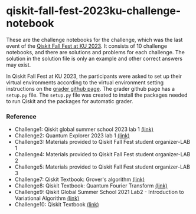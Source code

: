 # qiskit-fall-fest-2023ku-challenge-notebook

These are the challenge notebooks for the challenge, which was the last event of the [Qiskit Fall Fest at KU 2023](https://github.com/goseumdochy/qiskit-fall-fest-2023ku). It consists of 10 challenge notebooks, and there are solutions and problems for each challenge. The solution in the solution file is only an example and other correct answers may exist.

In Qiskit Fall Fest at KU 2023, the participants were asked to set up their virtual environments according to the virtual environment setting instructions on the [grader github page](https://github.com/goseumdochy/qiskit-fall-fest-ku-grader). The grader github page has a `setup.py` file. The `setup.py` file was created to install the packages needed to run Qiskit and the packages for automatic grader.

### Reference

- Challenge1: Qiskit global summer school 2023 lab 1 [(link)](https://github.com/qiskit-community/qgss-2023/blob/main/content/lab1/lab1.ipynb)
- Challenge2: Quantum Explorer 2023 lab 1 [(link)](https://github.com/qiskit-community/quantum-explorers)
- Challenge3: Materials provided to Qiskit Fall Fest student organizer-LAB 1
- Challenge4: Materials provided to Qiskit Fall Fest student organizer-LAB 2
- Challenge5: Materials provided to Qiskit Fall Fest student organizer-LAB 3
- Challenge7: Qiskit Textbook: Grover's algorithm [(link)](https://github.com/Qiskit/textbook/blob/main/notebooks/ch-algorithms/grover.ipynb)
- Challenge8: Qiskit Textbook: Quantum Fourier Transform [(link)](https://github.com/Qiskit/textbook/blob/main/notebooks/ch-algorithms/quantum-fourier-transform.ipynb)
- Challenge9: Qiskit Global Summer School 2021 Lab2 - Introduction to Variational Algorithm [(link)](https://youtu.be/bNbdZ4SSjtE?feature=shared)
- Challenge10: Qiskit Textbook [(link)](https://github.com/Qiskit/textbook/blob/main/notebooks/quantum-hardware/error-correction-repetition-code.ipynb)

